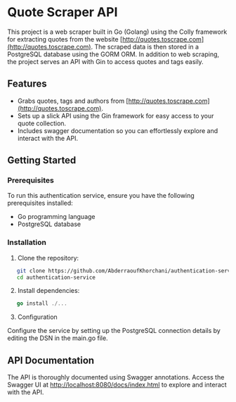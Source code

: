 # Quote Scraper API


This project is a web scraper built in Go (Golang) using the Colly framework for extracting quotes from the website [http://quotes.toscrape.com](http://quotes.toscrape.com). The scraped data is then stored in a PostgreSQL database using the GORM ORM. In addition to web scraping, the project serves an API with Gin to access quotes and tags easily.


## Features
  -   Grabs quotes, tags and authors from [http://quotes.toscrape.com](http://quotes.toscrape.com).
   -   Sets up a slick API using the Gin framework for easy access to your quote collection. 
   -   Includes swagger documentation so you can effortlessly explore and interact with the API.


## Getting Started

### Prerequisites

To run this authentication service, ensure you have the following prerequisites installed:

- Go programming language
- PostgreSQL database 

### Installation

1. Clone the repository:

```bash
   git clone https://github.com/AbderraoufKhorchani/authentication-service.git
   cd authentication-service
```
2. Install dependencies:
```go
   go install ./...
```
3. Configuration

Configure the service by setting up the PostgreSQL connection details by editing the DSN in the main.go file.


## API Documentation<a id="api-doc"></a>

The API is thoroughly documented using Swagger annotations. Access the Swagger UI at [http://localhost:8080/docs/index.html](http://localhost:8080/docs/index.html) to explore and interact with the API.